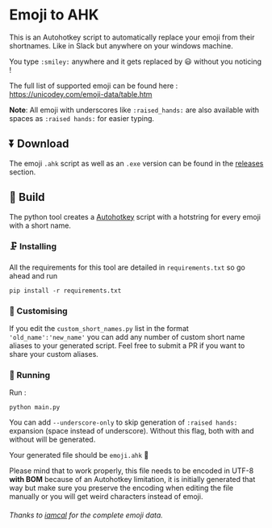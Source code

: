 # Emoji to AHK

This is an Autohotkey script to automatically replace your emoji from their shortnames.
Like in Slack but anywhere on your windows machine.

You type `:smiley:` anywhere and it gets replaced by 😃 without you noticing !

The full list of supported emoji can be found here : https://unicodey.com/emoji-data/table.htm

**Note**: All emoji with underscores like `:raised_hands:` are also available with spaces
as `:raised hands:` for easier typing.

## ⏬ Download

The emoji `.ahk` script as well as an `.exe` version can be found in the [releases](https://github.com/alexmick/emoji-to-ahk/releases)
section.

## 👷 Build

The python tool creates a [Autohotkey](https://autohotkey.com)
script with a hotstring for every emoji with a short name.

### 🗜 Installing

All the requirements for this tool are detailed in `requirements.txt` so go ahead and run
```
pip install -r requirements.txt
```

### 🔧 Customising

If you edit the `custom_short_names.py` list in the format `'old_name':'new_name'`
you can add any number of custom short name aliases to your generated script.
Feel free to submit a PR if you want to share your custom aliases.

### 🏃 Running

Run :
```
python main.py
```

You can add `--underscore-only` to skip generation of `:raised hands:`
expansion (space instead of underscore). Without this flag, both with and without will be generated.

Your generated file should be `emoji.ahk` :tada:

Please mind that to work properly, this file needs to be encoded in UTF-8 **with BOM**
because of an Autohotkey limitation, it is initially generated that way but make sure you
preserve the encoding when editing the file manually or you will get weird characters
instead of emoji.

###### Thanks to [iamcal](https://github.com/iamcal/emoji-data) for the complete emoji data.